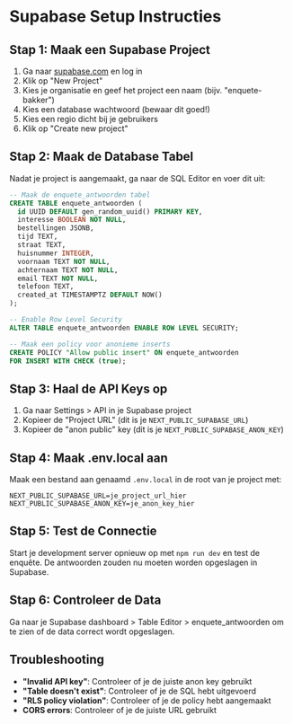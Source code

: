 # Supabase Setup Instructies

## Stap 1: Maak een Supabase Project

1. Ga naar [supabase.com](https://supabase.com) en log in
2. Klik op "New Project"
3. Kies je organisatie en geef het project een naam (bijv. "enquete-bakker")
4. Kies een database wachtwoord (bewaar dit goed!)
5. Kies een regio dicht bij je gebruikers
6. Klik op "Create new project"

## Stap 2: Maak de Database Tabel

Nadat je project is aangemaakt, ga naar de SQL Editor en voer dit uit:

```sql
-- Maak de enquete_antwoorden tabel
CREATE TABLE enquete_antwoorden (
  id UUID DEFAULT gen_random_uuid() PRIMARY KEY,
  interesse BOOLEAN NOT NULL,
  bestellingen JSONB,
  tijd TEXT,
  straat TEXT,
  huisnummer INTEGER,
  voornaam TEXT NOT NULL,
  achternaam TEXT NOT NULL,
  email TEXT NOT NULL,
  telefoon TEXT,
  created_at TIMESTAMPTZ DEFAULT NOW()
);

-- Enable Row Level Security
ALTER TABLE enquete_antwoorden ENABLE ROW LEVEL SECURITY;

-- Maak een policy voor anonieme inserts
CREATE POLICY "Allow public insert" ON enquete_antwoorden 
FOR INSERT WITH CHECK (true);
```

## Stap 3: Haal de API Keys op

1. Ga naar Settings > API in je Supabase project
2. Kopieer de "Project URL" (dit is je `NEXT_PUBLIC_SUPABASE_URL`)
3. Kopieer de "anon public" key (dit is je `NEXT_PUBLIC_SUPABASE_ANON_KEY`)

## Stap 4: Maak .env.local aan

Maak een bestand aan genaamd `.env.local` in de root van je project met:

```env
NEXT_PUBLIC_SUPABASE_URL=je_project_url_hier
NEXT_PUBLIC_SUPABASE_ANON_KEY=je_anon_key_hier
```

## Stap 5: Test de Connectie

Start je development server opnieuw op met `npm run dev` en test de enquête. De antwoorden zouden nu moeten worden opgeslagen in Supabase.

## Stap 6: Controleer de Data

Ga naar je Supabase dashboard > Table Editor > enquete_antwoorden om te zien of de data correct wordt opgeslagen.

## Troubleshooting

- **"Invalid API key"**: Controleer of je de juiste anon key gebruikt
- **"Table doesn't exist"**: Controleer of je de SQL hebt uitgevoerd
- **"RLS policy violation"**: Controleer of je de policy hebt aangemaakt
- **CORS errors**: Controleer of je de juiste URL gebruikt


